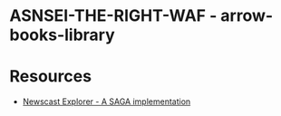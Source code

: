 # ASNSEI-THE-RIGHT-WAF - arrow-books-library


# Resources

- [Newscast Explorer - A SAGA implementation](https://github.com/jesperancinha/news-cast-explorer)